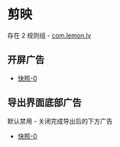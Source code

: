 # 剪映

存在 2 规则组 - [com.lemon.lv](/src/apps/com.lemon.lv.ts)

## 开屏广告

- [快照-0](https://i.gkd.li/import/13229094)

## 导出界面底部广告

默认禁用 - 关闭完成导出后的下方广告

- [快照-0](https://i.gkd.li/import/12911010)
